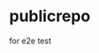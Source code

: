 # publicrepo
for e2e test



















































































































































































































































































































































































































































































































































































































































































































































































































































































































































































































































































































































































































































































































































































































































































































































































































































































































































































































































































































































































































































































































































































































































































































































































































































































































































































































































































































































































































































































































































































































































































































































































































































































































































































































